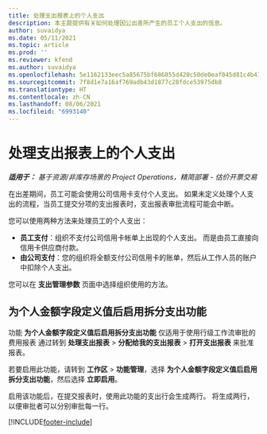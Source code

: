 ```yaml
---
title: 处理支出报表上的个人支出
description: 本主题提供有关如何处理因公出差所产生的员工个人支出的信息。
author: suvaidya
ms.date: 05/11/2021
ms.topic: article
ms.prod: ''
ms.reviewer: kfend
ms.author: suvaidya
ms.openlocfilehash: 5e1162133eec5a85675bf686855d420c50de0eaf045d81c4b417b6fe66ee19fe
ms.sourcegitcommit: 7f8d1e7a16af769adb43d1877c28fdce53975db8
ms.translationtype: HT
ms.contentlocale: zh-CN
ms.lasthandoff: 08/06/2021
ms.locfileid: "6993140"
---
```

# <a name="work-with-personal-expenses-on-an-expense-report"></a>处理支出报表上的个人支出

_**适用于：** 基于资源/非库存场景的 Project Operations，精简部署 - 估价开票交易_

在出差期间，员工可能会使用公司信用卡支付个人支出。 如果未定义处理个人支出的流程，当员工提交分项的支出报表时，支出报表审批流程可能会中断。

您可以使用两种方法来处理员工的个人支出：

  - **员工支付**：组织不支付公司信用卡帐单上出现的个人支出。 而是由员工直接向信用卡供应商付款。 
  - **由公司支付**：您的组织将全额支付公司信用卡的账单，然后从工作人员的账户中扣除个人支出。

您可以在 **支出管理参数** 页面中选择组织使用的方法。


## <a name="enable-split-expense-function-when-personal-amount-field-has-value-defined"></a>为个人金额字段定义值后启用拆分支出功能

功能 **为个人金额字段定义值后启用拆分支出功能** 仅适用于使用行级工作流审批的费用报表 通过转到 **处理支出报表** > **分配给我的支出报表** > **打开支出报表** 来批准报表。 

若要启用此功能，请转到 **工作区** > **功能管理**，选择 **为个人金额字段定义值后启用拆分支出功能**，然后选择 **立即启用**。 

启用该功能后，在提交报表时，使用此功能的支出行会生成两行。 将生成两行，以便审批者可以分别审批每一行。


[!INCLUDE[footer-include](../includes/footer-banner.md)]
